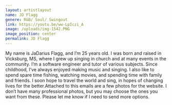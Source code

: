 ```yaml
---
layout: artistlayout
name: JD Flagg
genere: R&B/ Soul/ Swingout
link: https://youtu.be/ww-LpIczi_A
image: /uploads/img-1542.PNG
image_position: center
permalink: JD Flagg
---
```

My name is JaDarius Flagg, and I’m 25 years old. I was born and raised in Vicksburg, MS, where I grew up singing in church and at many events in the community. I’m a software engineer and tutor of various subjects. Since childhood, I’ve always enjoyed making music and singing. I also like to spend spare time fishing, watching movies, and spending time with family and friends. I soon hope to travel the world and sing, in hopes of changing lives for the better.Attached to this emails are a few photos for the website. I don’t have many professional photos, but you may choose the ones you want from these. Please let me know if I need to send more options.